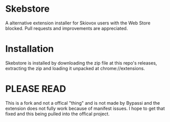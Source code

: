 # Skebstore

A alternative extension installer for Skiovox users with the Web Store blocked.
Pull requests and improvements are appreciated.

# Installation
Skebstore is installed by downloading the zip file at this repo's releases, extracting the zip and loading it unpacked at chrome://extensions.

# PLEASE READ
This is a fork and not a offical "thing" and is not made by Bypassi and the extension does not fully work because of manifest issues. I hope to get that fixed and this being pulled into the offical project.
